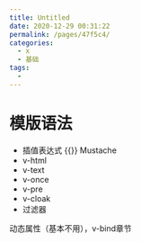 ```yaml
---
title: Untitled
date: 2020-12-29 00:31:22
permalink: /pages/47f5c4/
categories:
  - x
  - 基础
tags:
  - 
---
```




# 模版语法

*   插值表达式 {{}} Mustache
*   v-html
*   v-text
*   v-once
*   v-pre
*   v-cloak
*   过滤器





动态属性（基本不用），v-bind章节